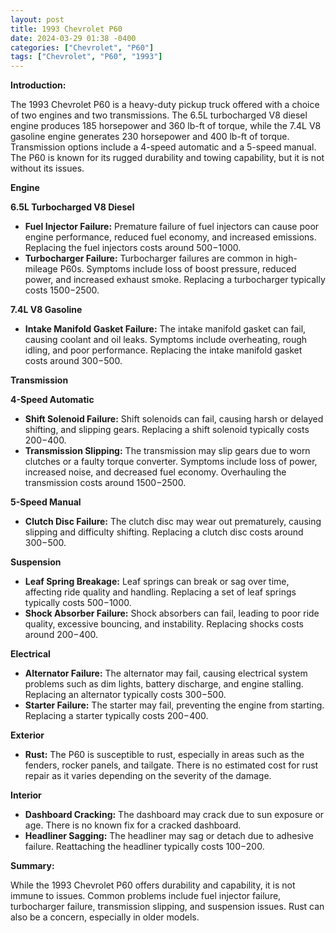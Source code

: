 ```yaml
---
layout: post
title: 1993 Chevrolet P60
date: 2024-03-29 01:38 -0400
categories: ["Chevrolet", "P60"]
tags: ["Chevrolet", "P60", "1993"]
---
```

**Introduction:**

The 1993 Chevrolet P60 is a heavy-duty pickup truck offered with a choice of two engines and two transmissions. The 6.5L turbocharged V8 diesel engine produces 185 horsepower and 360 lb-ft of torque, while the 7.4L V8 gasoline engine generates 230 horsepower and 400 lb-ft of torque. Transmission options include a 4-speed automatic and a 5-speed manual. The P60 is known for its rugged durability and towing capability, but it is not without its issues.

**Engine**

**6.5L Turbocharged V8 Diesel**
- **Fuel Injector Failure:** Premature failure of fuel injectors can cause poor engine performance, reduced fuel economy, and increased emissions. Replacing the fuel injectors costs around $500-$1000.
- **Turbocharger Failure:** Turbocharger failures are common in high-mileage P60s. Symptoms include loss of boost pressure, reduced power, and increased exhaust smoke. Replacing a turbocharger typically costs $1500-$2500.

**7.4L V8 Gasoline**
- **Intake Manifold Gasket Failure:** The intake manifold gasket can fail, causing coolant and oil leaks. Symptoms include overheating, rough idling, and poor performance. Replacing the intake manifold gasket costs around $300-$500.

**Transmission**

**4-Speed Automatic**
- **Shift Solenoid Failure:** Shift solenoids can fail, causing harsh or delayed shifting, and slipping gears. Replacing a shift solenoid typically costs $200-$400.
- **Transmission Slipping:** The transmission may slip gears due to worn clutches or a faulty torque converter. Symptoms include loss of power, increased noise, and decreased fuel economy. Overhauling the transmission costs around $1500-$2500.

**5-Speed Manual**
- **Clutch Disc Failure:** The clutch disc may wear out prematurely, causing slipping and difficulty shifting. Replacing a clutch disc costs around $300-$500.

**Suspension**

- **Leaf Spring Breakage:** Leaf springs can break or sag over time, affecting ride quality and handling. Replacing a set of leaf springs typically costs $500-$1000.
- **Shock Absorber Failure:** Shock absorbers can fail, leading to poor ride quality, excessive bouncing, and instability. Replacing shocks costs around $200-$400.

**Electrical**

- **Alternator Failure:** The alternator may fail, causing electrical system problems such as dim lights, battery discharge, and engine stalling. Replacing an alternator typically costs $300-$500.
- **Starter Failure:** The starter may fail, preventing the engine from starting. Replacing a starter typically costs $200-$400.

**Exterior**

- **Rust:** The P60 is susceptible to rust, especially in areas such as the fenders, rocker panels, and tailgate. There is no estimated cost for rust repair as it varies depending on the severity of the damage.

**Interior**

- **Dashboard Cracking:** The dashboard may crack due to sun exposure or age. There is no known fix for a cracked dashboard.
- **Headliner Sagging:** The headliner may sag or detach due to adhesive failure. Reattaching the headliner typically costs $100-$200.

**Summary:**

While the 1993 Chevrolet P60 offers durability and capability, it is not immune to issues. Common problems include fuel injector failure, turbocharger failure, transmission slipping, and suspension issues. Rust can also be a concern, especially in older models.
